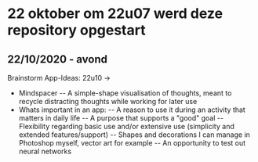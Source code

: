 # 22 oktober om 22u07 werd deze repository opgestart

## 22/10/2020 - avond
Brainstorm App-Ideas: 22u10 ->
- Mindspacer
-- A simple-shape visualisation of thoughts, meant to recycle distracting thoughts while working for later use
- Whats important in an app:
-- A reason to use it during an activity that matters in daily life
-- A purpose that supports a "good" goal
-- Flexibility regarding basic use and/or extensive use (simplicity and extended features/support)
-- Shapes and decorations I can manage in Photoshop myself, vector art for example
-- An opportunity to test out neural networks
